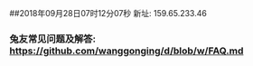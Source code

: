 ##2018年09月28日07时12分07秒 新址: 159.65.233.46
### 兔友常见问题及解答: https://github.com/wanggonging/d/blob/w/FAQ.md
